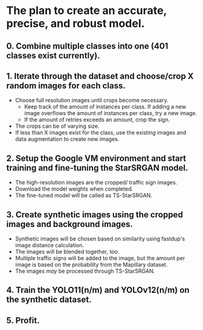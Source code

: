 # The plan to create an accurate, precise, and robust model.

## 0. Combine multiple classes into one (401 classes exist currently).

## 1. Iterate through the dataset and choose/crop X random images for each class.
- Choose full resolution images until crops become necessary.
    - Keep track of the amount of instances per class. If adding a new image overflows the amount of instances per class, try a new image.
    - If the amount of retries exceeds an amount, crop the sign.
- The crops can be of varying size.
- If less than X images exist for the class, use the existing images and data augmentation to create new images.

## 2. Setup the Google VM environment and start training and fine-tuning the StarSRGAN model.
- The high-resolution images are the cropped/ traffic sign images.
- Download the model weights when completed.
- The fine-tuned model will be called as TS-StarSRGAN.

## 3. Create synthetic images using the cropped images and background images.
- Synthetic images will be chosen based on similarity using fastdup's image distance calculation.
- The images will be blended together, too.
- Multiple traffic signs will be added to the image, but the amount per image is based on the probability from the Mapillary dataset.
- The images _may_ be processed through TS-StarSRGAN.

## 4. Train the YOLO11(n/m) and YOLOv12(n/m) on the synthetic dataset.

## 5. Profit.
